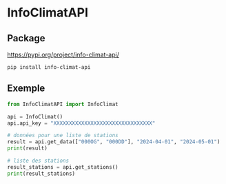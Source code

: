 # InfoClimatAPI

## Package
https://pypi.org/project/info-climat-api/
```
pip install info-climat-api
```

## Exemple

```python
from InfoClimatAPI import InfoClimat

api = InfoClimat()
api.api_key = "XXXXXXXXXXXXXXXXXXXXXXXXXXXXXXXX"

# données pour une liste de stations
result = api.get_data(["000OG", "000DD"], "2024-04-01", "2024-05-01")
print(result)

# liste des stations
result_stations = api.get_stations()
print(result_stations)
```
